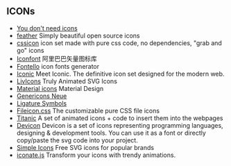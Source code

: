 ## ICONs

- [You don't need icons](https://tutorialzine.com/2014/12/you-dont-need-icons-here-are-100-unicode-symbols-that-you-can-use)
- [feather](https://github.com/colebemis/feather) Simply beautiful open source icons
- [cssicon](http://cssicon.space/) icon set made with pure css code, no dependencies, "grab and go" icons
- [Iconfont](http://iconfont.cn/) 阿里巴巴矢量图标库
- [Fontello](http://fontello.com/) icon fonts generator
- [Iconic](https://useiconic.com/) Meet Iconic. The definitive icon set designed for the modern web.
- [LivIcons](https://livicons.com/) Truly Animated SVG Icons
- [Material icons](https://material.io/icons/) Material Design
- [Genericons Neue](https://github.com/Automattic/genericons-neue)
- [Ligature Symbols](http://kudakurage.com/ligature_symbols/)
- [Fileicon.css](https://github.com/picturepan2/fileicon.css) The customizable pure CSS file icons
- [Titanic](https://github.com/icons8/titanic) A set of animated icons + code to insert them into the webpages
- [Devicon](http://konpa.github.io/devicon/) Devicon is a set of icons representing programming languages, designing & development tools. You can use it as a font or directly copy/paste the svg code into your project.
- [Simple Icons](https://simpleicons.org/) Free SVG icons for popular brands
- [iconate.js](https://github.com/bitshadow/iconate) Transform your icons with trendy animations.
